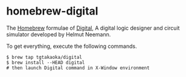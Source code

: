 homebrew-digital
======================

The [Homebrew][] formulae of [Digital][], A digital logic designer and
circuit simulator developed by Helmut Neemann.

To get everything, execute the following commands.

    $ brew tap tgtakaoka/digital
    $ brew install --HEAD digital
    # then launch Digital command in X-Window environment

[Homebrew]: https://brew.sh/
[Digital]: https://github.com/hneemann/Digital
